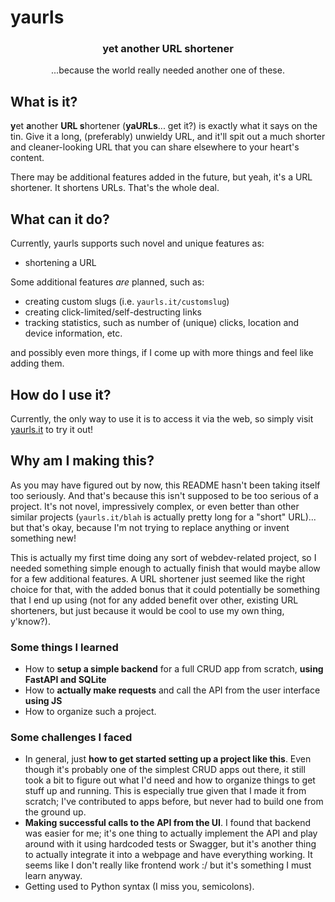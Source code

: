 # yaurls

<h3 align=center>
  yet another URL shortener
</h3>

<p align=center>
  ...because the world really needed another one of these.
</p>

## What is it?

**y**et **a**nother **URL s**hortener (**yaURLs**... get it?) is exactly what it says on the tin. Give it a long, (preferably) unwieldy URL, and it'll spit out a much shorter and cleaner-looking URL that you can share elsewhere to your heart's content. 

There may be additional features added in the future, but yeah, it's a URL shortener. It shortens URLs. That's the whole deal.

## What can it do?

Currently, yaurls supports such novel and unique features as:

- shortening a URL

Some additional features _are_ planned, such as:

- creating custom slugs (i.e. `yaurls.it/customslug`)
- creating click-limited/self-destructing links
- tracking statistics, such as number of (unique) clicks, location and device information, etc.

and possibly even more things, if I come up with more things and feel like adding them.

## How do I use it?

Currently, the only way to use it is to access it via the web, so simply visit [yaurls.it](https://www.youtube.com/watch?v=dQw4w9WgXcQ) to try it out!

## Why am I making this?

As you may have figured out by now, this README hasn't been taking itself too seriously. And that's because this isn't supposed to be too serious of a project. It's not novel, impressively complex, or even better than other similar projects (`yaurls.it/blah` is actually pretty long for a "short" URL)... but that's okay, because I'm not trying to replace anything or invent something new!

This is actually my first time doing any sort of webdev-related project, so I needed something simple enough to actually finish that would maybe allow for a few additional features. A URL shortener just seemed like the right choice for that, with the added bonus that it could potentially be something that I end up using (not for any added benefit over other, existing URL shorteners, but just because it would be cool to use my own thing, y'know?).

### Some things I learned
- How to **setup a simple backend** for a full CRUD app from scratch, **using FastAPI and SQLite**
- How to **actually make requests** and call the API from the user interface **using JS**
- How to organize such a project.

### Some challenges I faced
- In general, just **how to get started setting up a project like this**. Even though it's probably one of the simplest CRUD apps out there, it still took a bit to figure out what I'd need and how to organize things to get stuff up and running. This is especially true given that I made it from scratch; I've contributed to apps before, but never had to build one from the ground up.
- **Making successful calls to the API from the UI**. I found that backend was easier for me; it's one thing to actually implement the API and play around with it using hardcoded tests or Swagger, but it's another thing to actually integrate it into a webpage and have everything working. It seems like I don't really like frontend work :/ but it's something I must learn anyway.
- Getting used to Python syntax (I miss you, semicolons).
